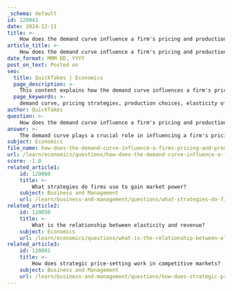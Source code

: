 ```yaml
---
_schema: default
id: 120041
date: 2024-12-11
title: >-
    How does the demand curve influence a firm's pricing and production choices?
article_title: >-
    How does the demand curve influence a firm's pricing and production choices?
date_format: MMM DD, YYYY
post_on_text: Posted on
seo:
  title: QuickTakes | Economics
  page_description: >-
    This content explains how the demand curve influences a firm's pricing and production choices, discussing aspects such as demand elasticity, pricing decisions, production strategies, revenue implications, and market dynamics.
  page_keywords: >-
    demand curve, pricing strategies, production choices, elasticity of demand, market dynamics, consumer behavior, total revenue, price changes, revenue implications, market competition
author: QuickTakes
question: >-
    How does the demand curve influence a firm's pricing and production choices?
answer: >-
    The demand curve plays a crucial role in influencing a firm's pricing and production choices. It represents the relationship between the price of a good or service and the quantity demanded by consumers, providing valuable insights into consumer behavior.\n\n1. **Understanding Demand Elasticity**: The elasticity of demand is a key factor that determines how sensitive consumers are to price changes. If demand is elastic, a small increase in price can lead to a significant decrease in the quantity demanded. Conversely, if demand is inelastic, consumers are less responsive to price changes. This understanding helps firms decide whether to raise or lower prices. For example, if a firm knows that its product has elastic demand, it may choose to keep prices low to maintain sales volume and total revenue.\n\n2. **Pricing Decisions**: The demand curve directly influences pricing strategies. In a perfectly competitive market, a firm faces a perfectly elastic demand curve, meaning it can sell any quantity at the market price but cannot influence that price. In such cases, the firm's marginal revenue is equal to the market price, and it must decide how much to produce based on its cost structure and the prevailing market price.\n\n3. **Production Choices**: The demand curve also affects production decisions. A firm must consider how much of a product to produce based on the expected quantity demanded at different price levels. If the demand curve shifts due to factors such as changes in consumer income or preferences, the firm may need to adjust its production levels accordingly. For instance, an increase in consumer income may shift the demand curve to the right, indicating higher demand at the same price, prompting the firm to increase production.\n\n4. **Revenue Implications**: The relationship between price changes and total revenue is influenced by the demand curve. If a firm raises its price and demand is elastic, total revenue may decrease due to a significant drop in quantity sold. Conversely, if demand is inelastic, raising prices could lead to an increase in total revenue. Understanding this relationship allows firms to make informed decisions about pricing and production strategies.\n\n5. **Market Dynamics**: The demand curve is not static; it can shift due to various factors such as changes in consumer preferences, income levels, or the prices of related goods. Firms must continuously monitor these shifts to adapt their pricing and production strategies effectively.\n\nIn summary, the demand curve is a fundamental tool that helps firms navigate pricing and production decisions by providing insights into consumer behavior, elasticity, and market dynamics. Understanding these elements allows businesses to optimize their strategies for profit maximization and market competitiveness.
subject: Economics
file_name: how-does-the-demand-curve-influence-a-firms-pricing-and-production-choices.md
url: /learn/economics/questions/how-does-the-demand-curve-influence-a-firms-pricing-and-production-choices
score: -1.0
related_article1:
    id: 120060
    title: >-
        What strategies do firms use to gain market power?
    subject: Business and Management
    url: /learn/business-and-management/questions/what-strategies-do-firms-use-to-gain-market-power
related_article2:
    id: 120050
    title: >-
        What is the relationship between elasticity and revenue?
    subject: Economics
    url: /learn/economics/questions/what-is-the-relationship-between-elasticity-and-revenue
related_article3:
    id: 120061
    title: >-
        How does strategic price-setting work in competitive markets?
    subject: Business and Management
    url: /learn/business-and-management/questions/how-does-strategic-pricesetting-work-in-competitive-markets
---
```


&nbsp;